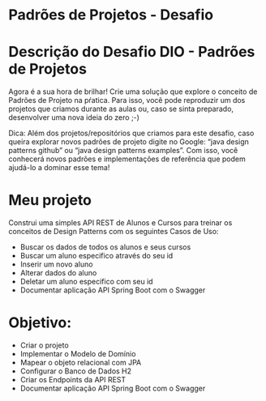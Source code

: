 # Padrões de Projetos  - Desafio

# Descrição do Desafio  DIO - Padrões de Projetos
Agora é a sua hora de brilhar! Crie uma solução que explore o conceito de Padrões de Projeto na pŕatica. Para isso, você pode reproduzir um dos projetos que criamos durante as aulas ou, caso se sinta preparado, desenvolver uma nova ideia do zero ;-)

Dica: Além dos projetos/repositórios que criamos para este desafio, caso queira explorar novos padrões de projeto digite no Google: “java design patterns github” ou “java design patterns examples”. Com isso, você conhecerá novos padrões e implementações de referência que podem ajudá-lo a dominar esse tema!

# Meu projeto 
Construi uma simples API REST de Alunos e Cursos para treinar os conceitos de Design Patterns com os seguintes Casos de Uso:
   * Buscar os dados de todos os alunos e seus cursos
   * Buscar um aluno especifico através do seu id
   * Inserir um novo aluno 
   * Alterar dados do aluno
   * Deletar um aluno especifico com seu id
   * Documentar aplicação API Spring Boot com o Swagger
# Objetivo:

   * Criar o projeto
   * Implementar o Modelo de Domínio
   * Mapear o objeto relacional com JPA
   * Configurar o Banco de Dados H2
   * Criar os Endpoints da API REST
   * Documentar aplicação API Spring Boot com o Swagger

